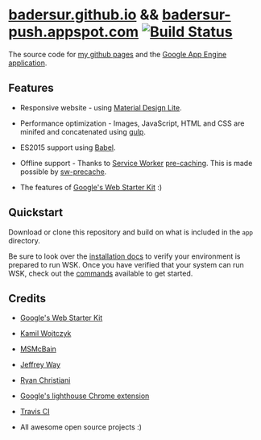 # [badersur.github.io][1] && [badersur-push.appspot.com][2] [![Build Status](https://travis-ci.org/badersur/badersur.github.io.svg?branch=dev)](https://travis-ci.org/badersur/badersur.github.io)

The source code for [my github pages][1] and the [Google App Engine application][2].


## Features

- Responsive website - using [Material Design Lite][3].

- Performance optimization - Images, JavaScript, HTML and CSS are minifed and concatenated using [gulp][4].

- ES2015 support using [Babel][5].

- Offline support - Thanks to [Service Worker][6] [pre-caching][7]. This is made possible by [sw-precache][8].

- The features of [Google's Web Starter Kit][9] :)


## Quickstart

Download or clone this repository and build on what is included in the `app` directory.

Be sure to look over the [installation docs](docs/install.md) to verify your environment is prepared to run WSK.
Once you have verified that your system can run WSK, check out the [commands](docs/commands.md) available to get started.


## Credits

- [Google's Web Starter Kit][9]

- [Kamil Wojtczyk][10]

- [MSMcBain][11]
  
- [Jeffrey Way][12]

- [Ryan Christiani][13]

- [Google's lighthouse Chrome extension][14]

- [Travis CI][15]

- All awesome open source projects :)


[1]: https://badersur.github.io
[2]: https://badersur-push.appspot.com
[3]: https://getmdl.io
[4]: https://github.com/gulpjs/gulp
[5]: https://babeljs.io
[6]: https://developers.google.com/web/fundamentals/getting-started/primers/service-workers
[7]: https://github.com/google/web-starter-kit/blob/master/gulpfile.babel.js#L226
[8]: https://github.com/GoogleChrome/sw-precache
[9]: https://github.com/google/web-starter-kit
[10]: https://github.com/google/web-starter-kit/pull/890
[11]: https://github.com/coderhaoxin/gulp-file-include/issues/119#issuecomment-286994044
[12]: https://laracasts.com/series/es6-cliffsnotes
[13]: https://www.youtube.com/playlist?list=PL57atfCFqj2h5fpdZD-doGEIs0NZxeJTX
[14]: https://github.com/GoogleChrome/lighthouse
[15]: https://travis-ci.org
